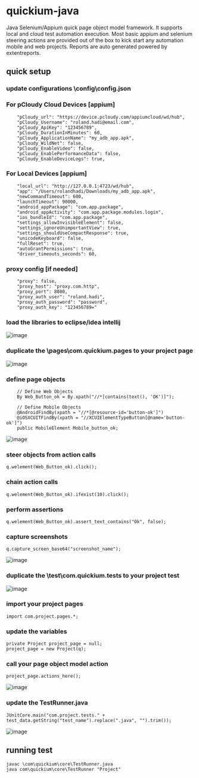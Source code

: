 # quickium-java
Java Selenium/Appium quick page object model framework. It supports local and cloud test automation execution.
Most basic appium and selenium steering actions are provided out of the box to kick start any automation mobile and web projects.
Reports are auto generated powered by extentreports.


## quick setup
### update configurations \config\config.json

### For pCloudy Cloud Devices [appium]
```
	"pCloudy_url": "https://device.pcloudy.com/appiumcloud/wd/hub",
	"pCloudy_Username": "roland.hadi@email.com",
	"pCloudy_ApiKey": "123456789",
	"pCloudy_DurationInMinutes": 60,
	"pCloudy_ApplicationName": "my_adb_app.apk",
	"pCloudy_WildNet": false,
	"pCloudy_EnableVideo": false,
	"pCloudy_EnablePerformanceData": false,
	"pCloudy_EnableDeviceLogs": true,
```

### For Local Devices [appium]
```
	"local_url": "http://127.0.0.1:4723/wd/hub",
	"app": "/Users/rolandhadi/Downloads/my_adb_app.apk",
	"newCommandTimeout": 600,
	"launchTimeout": 90000,
	"android_appPackage": "com.app.package",
	"android_appActivity": "com.app.package.modules.login",
	"ios_bundleId": "com.app.package",
	"settings_allowInvisibleElement": false,
	"settings_ignoreUnimportantView": true,
	"settings_shouldUseCompactResponse": true,
	"unicodeKeyboard": false,
	"fullReset": true,
	"autoGrantPermissions": true,
	"driver_timeouts_seconds": 60,
```

### proxy config [if needed]
```
	"proxy": false,
	"proxy_host": "proxy.com.http",
	"proxy_port": 8080,
	"proxy_auth_user": "roland.hadi",
	"proxy_auth_password": "password",
	"proxy_auth_key": "123456789="
```

### load the libraries to eclipse/idea intellij
![image](https://user-images.githubusercontent.com/65001113/128493456-1262aa6b-eaff-4366-b435-f6cf300f4a8c.png)

### duplicate the \pages\com.quickium.pages to your project page
![image](https://user-images.githubusercontent.com/65001113/128493787-6cd6ccf6-bac3-4dfc-9aa9-689fd1efd3a7.png)

### define page objects
```
	// Define Web Objects
	By Web_Button_ok = By.xpath("//*[contains(text(), 'OK')]");
	
	// Define Mobile Objects
	@AndroidFindBy(xpath = "//*[@resource-id='button-ok']")
	@iOSXCUITFindBy(xpath = "//XCUIElementTypeButton[@name='button-ok']")
	public MobileElement Mobile_button_ok;
```
![image](https://user-images.githubusercontent.com/65001113/128494338-9af355b8-f210-4cc4-a5b1-8bdb286d30b1.png)

### steer objects from action calls
```
q.welement(Web_Button_ok).click();
```

### chain action calls
```
q.welement(Web_Button_ok).ifexist(10).click();
```

### perform assertions
```
q.welement(Web_Button_ok).assert_text_contains("Ok", false);
```

### capture screenshots
```
q.capture_screen_base64("screenshot_name");
```
![image](https://user-images.githubusercontent.com/65001113/128495024-d98494d7-caaf-45fd-96c4-c1f4f6337af9.png)

### duplicate the \test\com.quickium.tests to your project test
![image](https://user-images.githubusercontent.com/65001113/128495206-4058efdc-675e-441b-bfa0-dba4752ba752.png)

### import your project pages
```
import com.project.pages.*;
```

### update the variables
```
private Project project_page = null;
project_page = new Project(q);
```

### call your page object model action
```
project_page.actions_here();
```
![image](https://user-images.githubusercontent.com/65001113/128495770-fc7f8e58-de6d-4b80-863b-2689f44f17dc.png)

### update the TestRunner.java
```
JUnitCore.main("com.project.tests." + test_data.getString("test_name").replace(".java", "").trim());
```
![image](https://user-images.githubusercontent.com/65001113/128496058-78e4fdad-fe13-45eb-8c84-34ce163600e7.png)

## running test
```
javac \com\quickium\core\TestRunner.java
java com\quickium\core\TestRunner "Project"
```
